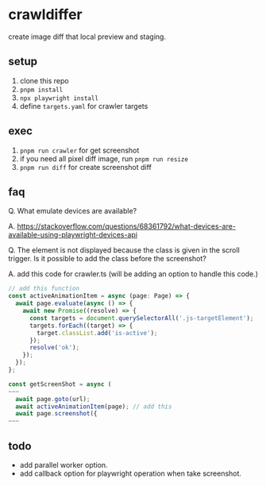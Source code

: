 # crawldiffer

create image diff that local preview and staging.

## setup

1. clone this repo
2. `pnpm install`
3. `npx playwright install`
4. define `targets.yaml` for crawler targets

## exec

1. `pnpm run crawler` for get screenshot
2. if you need all pixel diff image, run `pnpm run resize`
3. `pnpm run diff` for create screenshot diff

## faq

Q. What emulate devices are available? 

A. https://stackoverflow.com/questions/68361792/what-devices-are-available-using-playwright-devices-api

Q. The element is not displayed because the class is given in the scroll trigger. Is it possible to add the class before the screenshot? 

A. add this code for crawler.ts (will be adding an option to handle this code.)
```ts
// add this function
const activeAnimationItem = async (page: Page) => {
  await page.evaluate(async () => {
    await new Promise((resolve) => {
      const targets = document.querySelectorAll('.js-targetElement');
      targets.forEach((target) => {
        target.classList.add('is-active');
      });
      resolve('ok');
    });
  });
};

const getScreenShot = async (
~~~
  await page.goto(url);
  await activeAnimationItem(page); // add this
  await page.screenshot({
~~~
```

## todo

- add parallel worker option.
- add callback option for playwright operation when take screenshot.
